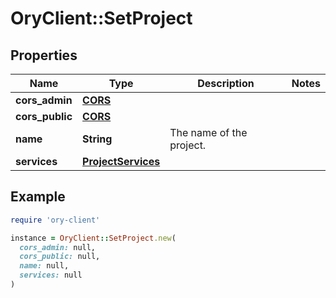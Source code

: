 # OryClient::SetProject

## Properties

| Name | Type | Description | Notes |
| ---- | ---- | ----------- | ----- |
| **cors_admin** | [**CORS**](CORS.md) |  |  |
| **cors_public** | [**CORS**](CORS.md) |  |  |
| **name** | **String** | The name of the project. |  |
| **services** | [**ProjectServices**](ProjectServices.md) |  |  |

## Example

```ruby
require 'ory-client'

instance = OryClient::SetProject.new(
  cors_admin: null,
  cors_public: null,
  name: null,
  services: null
)
```


